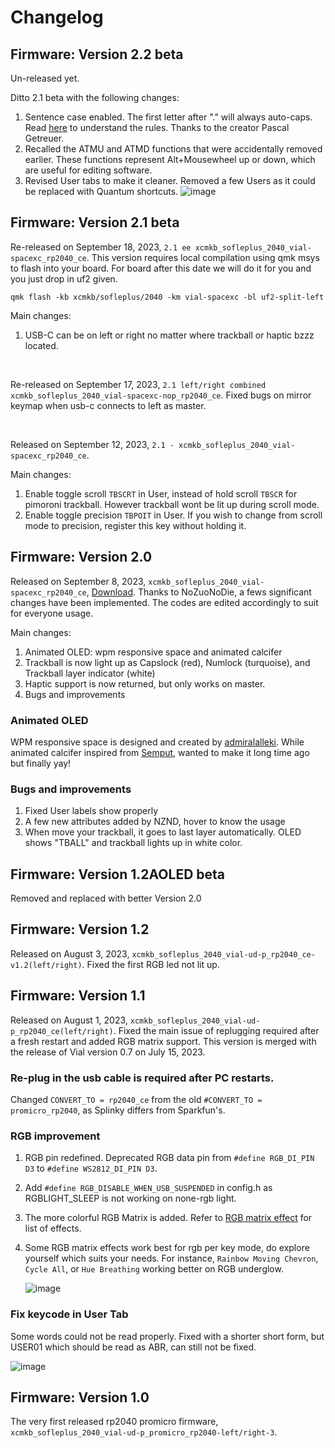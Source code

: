# Changelog 

## Firmware: Version 2.2 beta
Un-released yet. 

Ditto 2.1 beta with the following changes:
1. Sentence case enabled. The first letter after "." will always auto-caps. Read [here](https://getreuer.info/posts/keyboards/sentence-case/index.html) to understand the rules. Thanks to the creator Pascal Getreuer.
2. Recalled the ATMU and ATMD functions that were accidentally removed earlier. These functions represent Alt+Mousewheel up or down, which are useful for editing software.
3. Revised User tabs to make it cleaner. Removed a few Users as it could be replaced with Quantum shortcuts.
![image](https://github.com/superxc3/xcmkb/assets/79617315/5ddc2431-1f82-47d6-a52c-eb8e5604fb7c)


## Firmware: Version 2.1 beta
Re-released on September 18, 2023, `2.1 ee xcmkb_sofleplus_2040_vial-spacexc_rp2040_ce`.
This version requires local compilation using qmk msys to flash into your board. For board after this date we will do it for you and you just drop in uf2 given.

```
qmk flash -kb xcmkb/sofleplus/2040 -km vial-spacexc -bl uf2-split-left
```

Main changes:
1. USB-C can be on left or right no matter where trackball or haptic bzzz located.

<br>

Re-released on September 17, 2023, `2.1 left/right combined xcmkb_sofleplus_2040_vial-spacexc-nop_rp2040_ce`. Fixed bugs on mirror keymap when usb-c connects to left as master.

<br>

Released on September 12, 2023, `2.1 - xcmkb_sofleplus_2040_vial-spacexc_rp2040_ce`.

Main changes:
1. Enable toggle scroll `TBSCRT` in User, instead of hold scroll `TBSCR` for pimoroni trackball. However trackball wont be lit up during scroll mode.
2. Enable toggle precision `TBPOIT` in User. If you wish to change from scroll mode to precision, register this key without holding it.

## Firmware: Version 2.0 
Released on September 8, 2023, `xcmkb_sofleplus_2040_vial-spacexc_rp2040_ce`, [Download](https://drive.google.com/file/d/1GajHL9OGIlprdd9wH9aA6EoxqdFUEF9C/view?usp=drive_link). Thanks to NoZuoNoDie, a fews significant changes have been implemented. The codes are edited accordingly to suit for everyone usage. 

Main changes:
1. Animated OLED: wpm responsive space and animated calcifer
2. Trackball is now light up as Capslock (red), Numlock (turquoise), and Trackball layer indicator (white)
3. Haptic support is now returned, but only works on master. 
4. Bugs and improvements

### Animated OLED
WPM responsive space is designed and created by [admiralalleki](https://www.reddit.com/r/MechanicalKeyboards/comments/y916bk/i_programmed_my_corne_oled_via_qmk_to_show_a/). While animated calcifer inspired from [Semput](https://www.youtube.com/@semputs), wanted to make it long time ago but finally yay!

### Bugs and improvements
1. Fixed User labels show properly
2. A few new attributes added by NZND, hover to know the usage
3. When move your trackball, it goes to last layer automatically. OLED shows "TBALL" and trackball lights up in white color. 



   
## Firmware: Version 1.2AOLED beta
Removed and replaced with better Version 2.0

## Firmware: Version 1.2
Released on August 3, 2023, `xcmkb_sofleplus_2040_vial-ud-p_rp2040_ce-v1.2(left/right)`. Fixed the first RGB led not lit up. 

## Firmware: Version 1.1
Released on August 1, 2023, `xcmkb_sofleplus_2040_vial-ud-p_rp2040_ce(left/right)`. Fixed the main issue of replugging required after a fresh restart and added RGB matrix support. This version is merged with the release of Vial version 0.7 on July 15, 2023. 

### Re-plug in the usb cable is required after PC restarts.
Changed `CONVERT_TO = rp2040_ce` from the old `#CONVERT_TO = promicro_rp2040`, as Splinky differs from Sparkfun's.

### RGB improvement
1. RGB pin redefined. Deprecated RGB data pin from `#define RGB_DI_PIN D3` to `#define WS2812_DI_PIN D3`.
2. Add `#define RGB_DISABLE_WHEN_USB_SUSPENDED` in config.h as RGBLIGHT_SLEEP is not working on none-rgb light.
3. The more colorful RGB Matrix is added. Refer to [RGB matrix effect](https://github.com/qmk/qmk_firmware/blob/master/docs/feature_rgb_matrix.md#rgb-matrix-effects-idrgb-matrix-effects) for list of effects.
4. Some RGB matrix effects work best for rgb per key mode, do explore yourself which suits your needs. For instance, `Rainbow Moving Chevron`, `Cycle All`, or `Hue Breathing` working better on RGB underglow.
   
   ![image](https://github.com/superxc3/xcmkb/assets/79617315/2e9f05f7-674a-4c65-b368-debbbf305d9c)

### Fix keycode in User Tab
Some words could not be read properly. Fixed with a shorter short form, but USER01 which should be read as ABR, can still not be fixed.

![image](https://github.com/superxc3/xcmkb/assets/79617315/a41fed82-5fb4-412b-8767-c34320dde884)

## Firmware: Version 1.0
The very first released rp2040 promicro firmware, `xcmkb_sofleplus_2040_vial-ud-p_promicro_rp2040-left/right-3`.
